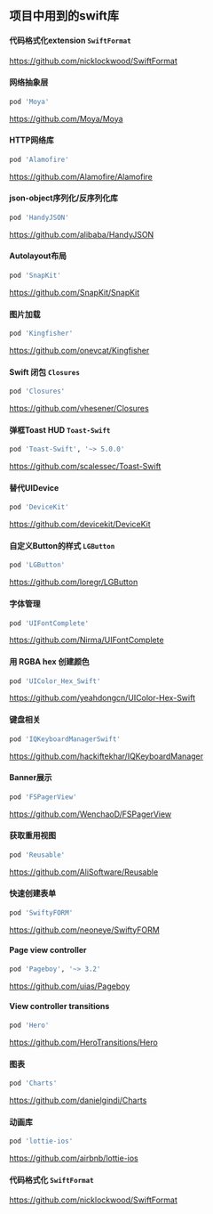 ## 项目中用到的swift库

#### 代码格式化extension  `SwiftFormat`
https://github.com/nicklockwood/SwiftFormat

#### 网络抽象层
```ruby
pod 'Moya'
```
https://github.com/Moya/Moya

#### HTTP网络库
```ruby
pod 'Alamofire'
```
https://github.com/Alamofire/Alamofire

#### json-object序列化/反序列化库
```ruby
pod 'HandyJSON'
```
https://github.com/alibaba/HandyJSON

#### Autolayout布局
```ruby
pod 'SnapKit'
```
https://github.com/SnapKit/SnapKit

#### 图片加载
```ruby
pod 'Kingfisher'
```
https://github.com/onevcat/Kingfisher

#### Swift 闭包  `Closures`
```ruby
pod 'Closures'
```
https://github.com/vhesener/Closures

#### 弹框Toast HUD `Toast-Swift`
```ruby
pod 'Toast-Swift', '~> 5.0.0'
```
https://github.com/scalessec/Toast-Swift

#### 替代UIDevice
```ruby
pod 'DeviceKit'
```
https://github.com/devicekit/DeviceKit

#### 自定义Button的样式 `LGButton`
```ruby
pod 'LGButton'
```
https://github.com/loregr/LGButton

#### 字体管理
```ruby
pod 'UIFontComplete'
```
https://github.com/Nirma/UIFontComplete

#### 用 RGBA hex 创建颜色
```ruby
pod 'UIColor_Hex_Swift'
```
https://github.com/yeahdongcn/UIColor-Hex-Swift

#### 键盘相关
```ruby
pod 'IQKeyboardManagerSwift'
```
https://github.com/hackiftekhar/IQKeyboardManager

#### Banner展示
```ruby
pod 'FSPagerView'
```
https://github.com/WenchaoD/FSPagerView

#### 获取重用视图
```ruby
pod 'Reusable'
```
https://github.com/AliSoftware/Reusable

#### 快速创建表单
```ruby
pod 'SwiftyFORM'
```
https://github.com/neoneye/SwiftyFORM

#### Page view controller
```ruby
pod 'Pageboy', '~> 3.2'
```
https://github.com/uias/Pageboy

#### View controller transitions
```ruby
pod 'Hero'
```
https://github.com/HeroTransitions/Hero

#### 图表
```ruby
pod 'Charts'
```
https://github.com/danielgindi/Charts

#### 动画库
```ruby
pod 'lottie-ios'
```
https://github.com/airbnb/lottie-ios

#### 代码格式化 `SwiftFormat`
https://github.com/nicklockwood/SwiftFormat



